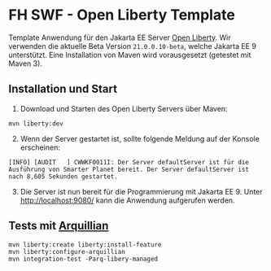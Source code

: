 # FH SWF - Open Liberty Template

Template Anwendung für den Jakarta EE Server [Open Liberty](https://openliberty.io/).
Wir verwenden die aktuelle Beta Version `21.0.0.10-beta`, welche Jakarta EE 9 unterstützt.
Eine Installation von Maven wird vorausgesetzt (getestet mit Maven 3).

## Installation und Start

1. Download und Starten des Open Liberty Servers über Maven:

```shell
mvn liberty:dev
```

2. Wenn der Server gestartet ist, sollte folgende Meldung auf der Konsole erscheinen:

```
[INFO] [AUDIT   ] CWWKF0011I: Der Server defaultServer ist für die Ausführung von Smarter Planet bereit. Der Server defaultServer ist nach 8,605 Sekunden gestartet.
```

3. Die Server ist nun bereit für die Programmierung mit Jakarta EE 9.
   Unter [http://localhost:9080/](http://localhost:9080/) kann die Anwendung aufgerufen werden.

## Tests mit [Arquillian](https://arquillian.org)

```shell
mvn liberty:create liberty:install-feature
mvn liberty:configure-arquillian
mvn integration-test -Parq-libery-managed
```
